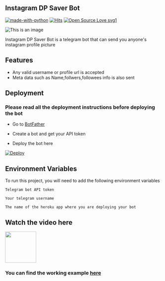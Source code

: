 ## Instagram DP Saver Bot

[![made-with-python](https://img.shields.io/badge/Made%20with-Python-1f425f.svg)](https://www.python.org/) [![Hits](https://hits.seeyoufarm.com/api/count/incr/badge.svg?url=https%3A%2F%2Fgithub.com%2Fanishgowda21%2FInstagram_DP_Saver_Bot&count_bg=%237268DF&title_bg=%23555555&icon=instagram.svg&icon_color=%23E7E7E7&title=hits&edge_flat=false)](https://hits.seeyoufarm.com) [![Open Source Love svg1](https://badges.frapsoft.com/os/v1/open-source.svg?v=103)](https://github.com/ellerbrock/open-source-badges/)

![This is an image](https://te.legra.ph/file/01080af21db410f8b2d33.jpg)

Instagram DP Saver Bot is a telegram bot that can send you anyone's instagram profile picture

## Features

- Any valid username or profile url is accepted
- Meta data such as Name,follwers,followees info is also sent

## Deployment

### Please read all the deployment instructions before deploying the bot

- Go to [BotFather](https://telegram.dog/BotFather)

- Create a bot and get your API token

- Deploy the bot here

[![Deploy](https://www.herokucdn.com/deploy/button.svg)](https://dashboard.heroku.com/new?template=https://github.com/DarkDevil1265/dp-saver)

## Environment Variables

To run this project, you will need to add the following environment variables

`Telegram bot API token`

`Your telegram username`

`The name of the heroku app where you are deploying your bot`

## Watch the video here

<a href = "https://t.me/malluinstaufollowers"><img src="https://raw.githubusercontent.com/anishgowda21/SVG_for_README/main/youtube-minimal-icon-1.svg" width="100px"></a>

### You can find the working example [here](https://telegram.dog/insta_dp_saver_bot)
